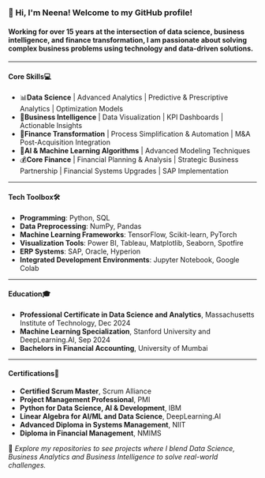 ### 👋 Hi, I'm Neena! Welcome to my GitHub profile!

#### Working for over 15 years at the intersection of data science, business intelligence, and finance transformation, I am passionate about solving complex business problems using technology and data-driven solutions.
---
#### **Core Skills**💻
- 📊**Data Science** | Advanced Analytics | Predictive & Prescriptive Analytics | Optimization Models
- 🎨**Business Intelligence** | Data Visualization | KPI Dashboards | Actionable Insights
- 🔄**Finance Transformation** | Process Simplification & Automation | M&A Post-Acquisition Integration
- 🤖**AI & Machine Learning Algorithms** | Advanced Modeling Techniques
- 💰**Core Finance** | Financial Planning & Analysis | Strategic Business Partnership | Financial Systems Upgrades | SAP Implementation
---
#### **Tech Toolbox**🛠️
- **Programming**: Python, SQL  
- **Data Preprocessing**: NumPy, Pandas  
- **Machine Learning Frameworks**: TensorFlow, Scikit-learn, PyTorch  
- **Visualization Tools**: Power BI, Tableau, Matplotlib, Seaborn, Spotfire  
- **ERP Systems**: SAP, Oracle, Hyperion  
- **Integrated Development Environments**: Jupyter Notebook, Google Colab  
---
#### **Education**🎓
- **Professional Certificate in Data Science and Analytics**, Massachusetts Institute of Technology, Dec 2024
- **Machine Learning Specialization**, Stanford University and DeepLearning.AI, Sep 2024
- **Bachelors in Financial Accounting**, University of Mumbai
---
#### **Certifications**📜
- **Certified Scrum Master**, Scrum Alliance
- **Project Management Professional**, PMI
- **Python for Data Science, AI & Development**, IBM
- **Linear Algebra for AI/ML and Data Science**, DeepLearning.AI
- **Advanced Diploma in Systems Management**, NIIT
- **Diploma in Financial Management**, NMIMS

🌟 _Explore my repositories to see projects where I blend Data Science, Business Analytics and Business Intelligence to solve real-world challenges._  
